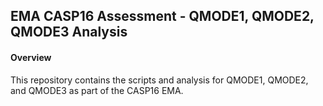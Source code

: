 ## EMA CASP16 Assessment - QMODE1, QMODE2, QMODE3 Analysis

#### Overview
This repository contains the scripts and analysis for QMODE1, QMODE2, and QMODE3 as part of the CASP16 EMA.
